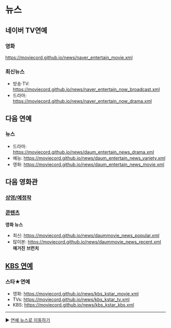 # 뉴스

## 네이버 TV연예
  ### 영화
https://moviecord.github.io/news/naver_entertain_movie.xml  
  ### 최신뉴스
  - 방송·TV: https://moviecord.github.io/news/naver_entertain_now_broadcast.xml  
  - 드라마: https://moviecord.github.io/news/naver_entertain_now_drama.xml  

## 다음 연예
  ### 뉴스
 - 드라마: https://moviecord.github.io/news/daum_entertain_news_drama.xml  
 - 예능: https://moviecord.github.io/news/daum_entertain_news_variety.xml  
 - 영화: https://moviecord.github.io/news/daum_entertain_news_movie.xml  

## 다음 영화관
  ### [상영/예정작](https://github.com/MOVIECORD/daum#%EC%83%81%EC%98%81%EC%98%88%EC%A0%95%EC%9E%91)
  ### [콘텐츠](https://github.com/MOVIECORD/daum#%EC%83%81%EC%98%81%EC%98%88%EC%A0%95%EC%9E%91)
  **영화 뉴스**  
- 최신: https://moviecord.github.io/news/daummovie_news_popular.xml  
- 많이본: https://moviecord.github.io/news/daummovie_news_recent.xml  
  **매거진**
  **브런치**

## [KBS 연예](https://github.com/MOVIECORD/kbs)
  ### 스타★연예
  - 영화: https://moviecord.github.io/news/kbs_kstar_movie.xml  
  - TVs: https://moviecord.github.io/news/kbs_kstar_tv.xml  
  - KBS: https://moviecord.github.io/news/kbs_kstar_kbs.xml  
---

▶️ [연예 뉴스로 이동하기](https://github.com/KPOPCORD/news)
